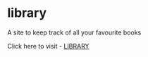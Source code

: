 # library
A site to keep track of all your favourite books

Click here to visit - [LIBRARY](https://mesfrum.github.io/library/)
